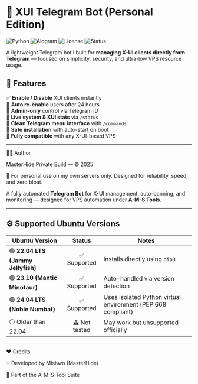 # 🧠 XUI Telegram Bot (Personal Edition)

![Python](https://img.shields.io/badge/Python-3.10+-blue.svg)
![Aiogram](https://img.shields.io/badge/Aiogram-3.x-success.svg)
![License](https://img.shields.io/badge/License-Private-orange.svg)
![Status](https://img.shields.io/badge/Build-Personal_Use-lightgrey.svg)

A lightweight Telegram bot I built for **managing X-UI clients directly from Telegram** — focused on simplicity, security, and ultra-low VPS resource usage.  



## 🚀 Features

✅ **Enable / Disable** XUI clients instantly  
🔄 **Auto re-enable** users after 24 hours  
👑 **Admin-only** control via Telegram ID  
🧾 **Live system & XUI stats** via `/status`  
🧩 **Clean Telegram menu interface** with `/commands`  
💾 **Safe installation** with auto-start on boot  
🧰 **Fully compatible** with any X-UI-based VPS  

---
🧑‍💻 Author

MasterHide
Private Build — © 2025

🧠 For personal use on my own servers only.
Designed for reliability, speed, and zero bloat.




A fully automated **Telegram Bot** for X-UI management, auto-banning, and monitoring — designed for VPS automation under **A-M-S Tools**.

---

## ⚙️ Supported Ubuntu Versions

| Ubuntu Version | Status | Notes |
|----------------|:------:|-------|
| 🟢 **22.04 LTS (Jammy Jellyfish)** | ✅ Supported | Installs directly using `pip3` |
| 🟢 **23.10 (Mantic Minotaur)** | ✅ Supported | Auto-handled via version detection |
| 🟢 **24.04 LTS (Noble Numbat)** | ✅ Supported | Uses isolated Python virtual environment (PEP 668 compliant) |
| ⚪ Older than 22.04 | ⚠️ Not tested | May work but unsupported officially |

---

❤️ Credits

💡 Developed by Mishwo (MasterHide)

🧰 Part of the A-M-S Tool Suite
